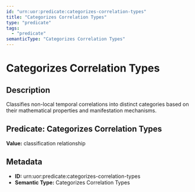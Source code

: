 ```yaml
---
id: "urn:uor:predicate:categorizes-correlation-types"
title: "Categorizes Correlation Types"
type: "predicate"
tags:
  - "predicate"
semanticType: "Categorizes Correlation Types"
---
```


# Categorizes Correlation Types

## Description

Classifies non-local temporal correlations into distinct categories based on their mathematical properties and manifestation mechanisms.

## Predicate: Categorizes Correlation Types

**Value:** classification relationship

## Metadata

- **ID:** urn:uor:predicate:categorizes-correlation-types
- **Semantic Type:** Categorizes Correlation Types
